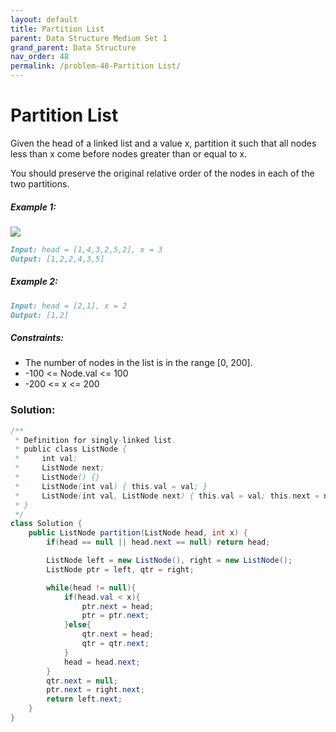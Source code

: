 ```yaml
---
layout: default
title: Partition List
parent: Data Structure Medium Set 1
grand_parent: Data Structure
nav_order: 48
permalink: /problem-48-Partition List/
---
```

# Partition List
Given the head of a linked list and a value x, partition it such that all nodes less than x come before nodes greater than or equal to x.

You should preserve the original relative order of the nodes in each of the two partitions.

##### Example 1:
![](../../assets/images/ds/partition.jpeg)
```markdown
Input: head = [1,4,3,2,5,2], x = 3
Output: [1,2,2,4,3,5]
```
##### Example 2:
```markdown
Input: head = [2,1], x = 2
Output: [1,2]
```
##### Constraints:
* The number of nodes in the list is in the range [0, 200].
* -100 <= Node.val <= 100
* -200 <= x <= 200

### Solution:
```java
/**
 * Definition for singly-linked list.
 * public class ListNode {
 *     int val;
 *     ListNode next;
 *     ListNode() {}
 *     ListNode(int val) { this.val = val; }
 *     ListNode(int val, ListNode next) { this.val = val; this.next = next; }
 * }
 */
class Solution {
    public ListNode partition(ListNode head, int x) {
        if(head == null || head.next == null) return head;

        ListNode left = new ListNode(), right = new ListNode();
        ListNode ptr = left, qtr = right;

        while(head != null){
            if(head.val < x){
                ptr.next = head;
                ptr = ptr.next;
            }else{
                qtr.next = head;
                qtr = qtr.next;
            }
            head = head.next;
        }
        qtr.next = null;
        ptr.next = right.next;
        return left.next;
    }
}
```
